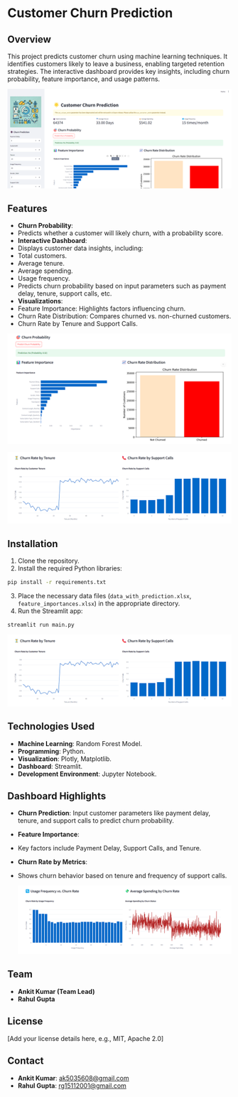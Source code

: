 # Customer Churn Prediction

## Overview
This project predicts customer churn using machine learning techniques. It identifies customers likely to leave a business, enabling targeted retention strategies. The interactive dashboard provides key insights, including churn probability, feature importance, and usage patterns.

![Dashboard Overview](./1.png)

## Features
- **Churn Probability**:
- Predicts whether a customer will likely churn, with a probability score.
- **Interactive Dashboard**:
- Displays customer data insights, including:
- Total customers.
- Average tenure.
- Average spending.
- Usage frequency.
- Predicts churn probability based on input parameters such as payment delay, tenure, support calls, etc.
- **Visualizations**:
- Feature Importance: Highlights factors influencing churn.
- Churn Rate Distribution: Compares churned vs. non-churned customers.
- Churn Rate by Tenure and Support Calls.

![Feature Importance and Churn Rate Distribution](./2.png)

![Churn Rate by Metrics](./3.png)

## Installation
1. Clone the repository.
2. Install the required Python libraries:
```bash
pip install -r requirements.txt
```
3. Place the necessary data files (`data_with_prediction.xlsx`, `feature_importances.xlsx`) in the appropriate directory.
4. Run the Streamlit app:
```bash
streamlit run main.py
```

![Churn Rate by Metrics](./3.png)


## Technologies Used
- **Machine Learning**: Random Forest Model.
- **Programming**: Python.
- **Visualization**: Plotly, Matplotlib.
- **Dashboard**: Streamlit.
- **Development Environment**: Jupyter Notebook.

## Dashboard Highlights
- **Churn Prediction**: Input customer parameters like payment delay, tenure, and support calls to predict churn probability.
- **Feature Importance**:
- Key factors include Payment Delay, Support Calls, and Tenure.
- **Churn Rate by Metrics**:
- Shows churn behavior based on tenure and frequency of support calls.
 

  ![Churn Rate by Metrics](./4.png)

## Team
- **Ankit Kumar (Team Lead)**
- **Rahul Gupta**

## License
[Add your license details here, e.g., MIT, Apache 2.0]

## Contact
- **Ankit Kumar**: ak5035608@gmail.com
- **Rahul Gupta**: rg15112001@gmail.com
